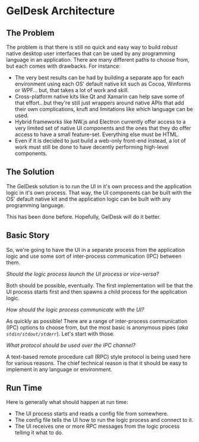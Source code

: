 # GelDesk Architecture

## The Problem

The problem is that there is still no quick and easy way to build *robust* 
native desktop user interfaces that can be used by any programming 
language in an application. There are many different paths to choose from, but 
each comes with drawbacks. For instance: 

- The very best results can be had by building a separate app for each 
environment using each OS' default native kit such as Cocoa, Winforms or WPF...
but, that takes a lot of work and skill.
- Cross-platform native kits like Qt and Xamarin can help save some of that 
effort...but they're still just wrappers around native APIs that add their 
own complications, kruft and limitations like which language can be used.
- Hybrid frameworks like NW.js and Electron currently offer access to a 
very limited set of native UI components and the ones that they do offer
access to have a small feature-set. Everything else must be HTML. 
- Even if it is decided to just build a web-only front-end instead, a lot of 
work must still be done to have decently performing high-level components.

## The Solution

The GelDesk solution is to run the UI in it's own process and the application 
logic in it's own process. That way, the UI components can be built with the 
OS' default native kit and the application logic can be built with any 
programming language.

This has been done before. Hopefully, GelDesk will do it better.

## Basic Story

So, we're going to have the UI in a separate process from the application 
logic and use some sort of inter-process communication (IPC) between them.

*Should the logic process launch the UI process or vice-versa?*

Both should be possible, eventually. The first implementation will be that 
the UI process starts first and then spawns a child process for the 
application logic.

*How should the logic process communicate with the UI?*

As quickly as possible! There are a range of inter-process communication (IPC) 
options to choose from, but the most basic is anonymous pipes (*aka 
`stdin/stdout/stderr`*). Let's start with those.

*What protocol should be used over the IPC channel?*

A text-based remote procedure call (RPC) style protocol is being used here for 
various reasons. The chief technical reason is that it should be easy to 
implement in any language or environment.

## Run Time

Here is generally what should happen at run time:

- The UI process starts and reads a config file from somewhere.
- The config file tells the UI how to run the logic process and connect to it. 
- The UI receives one or more RPC messages from the logic process telling it
what to do.
